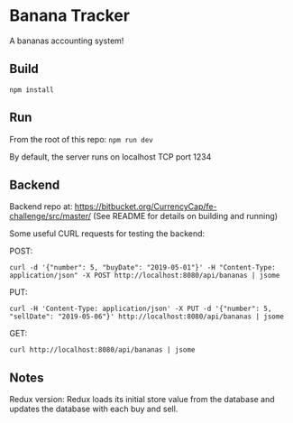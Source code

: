 # Banana Tracker

A bananas accounting system!

## Build

`npm install`

## Run

From the root of this repo: `npm run dev`

By default, the server runs on localhost TCP port 1234

## Backend

Backend repo at: https://bitbucket.org/CurrencyCap/fe-challenge/src/master/
(See README for details on building and running)

Some useful CURL requests for testing the backend:

POST:

`curl -d '{"number": 5, "buyDate": "2019-05-01"}' -H "Content-Type: application/json" -X POST http://localhost:8080/api/bananas | jsome`

PUT:

`curl -H 'Content-Type: application/json' -X PUT -d '{"number": 5, "sellDate": "2019-05-06"}' http://localhost:8080/api/bananas | jsome`

GET:

`curl http://localhost:8080/api/bananas | jsome`

## Notes

Redux version: Redux loads its initial store value from the database and updates the database with each buy and sell.
